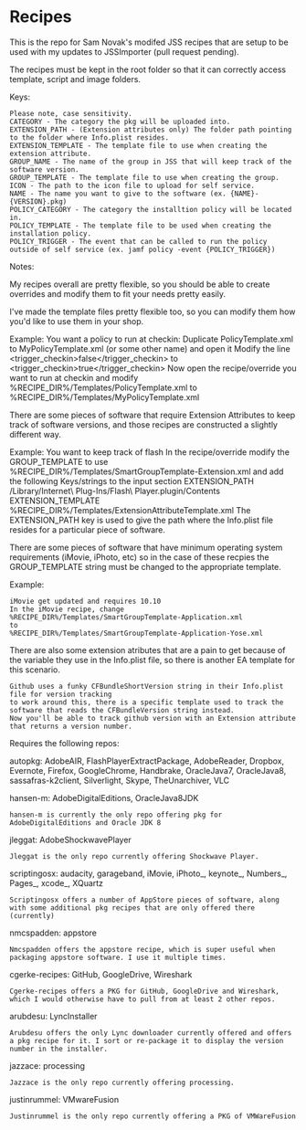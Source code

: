 # Recipes

This is the repo for Sam Novak's modifed JSS recipes that are setup to be used with my updates to JSSImporter (pull request pending).

The recipes must be kept in the root folder so that it can correctly access template, script and image folders.

Keys:

    Please note, case sensitivity.
    CATEGORY - The category the pkg will be uploaded into.
    EXTENSION_PATH - (Extension attributes only) The folder path pointing to the folder where Info.plist resides.
    EXTENSION_TEMPLATE - The template file to use when creating the extension attribute.
    GROUP_NAME - The name of the group in JSS that will keep track of the software version.
    GROUP_TEMPLATE - The template file to use when creating the group.
    ICON - The path to the icon file to upload for self service.
    NAME - The name you want to give to the software (ex. {NAME}-{VERSION}.pkg)
    POLICY_CATEGORY - The category the installtion policy will be located in.
    POLICY_TEMPLATE - The template file to be used when creating the installation policy.
    POLICY_TRIGGER - The event that can be called to run the policy outside of self service (ex. jamf policy -event {POLICY_TRIGGER})

Notes:

My recipes overall are pretty flexible, so you should be able to create overrides and modify them to fit your needs pretty easily.

I've made the template files pretty flexible too, so you can modify them how you'd like to use them in your shop.

Example:
    You want a policy to run at checkin:
    Duplicate PolicyTemplate.xml to MyPolicyTemplate.xml (or some other name) and open it
    Modify the line 
    <trigger_checkin>false</trigger_checkin>
    to
    <trigger_checkin>true</trigger_checkin>
    Now open the recipe/override you want to run at checkin and modify
    <string>%RECIPE_DIR%/Templates/PolicyTemplate.xml</string>
    to
    <string>%RECIPE_DIR%/Templates/MyPolicyTemplate.xml</string>

There are some pieces of software that require Extension Attributes to keep track of software versions, and those recipes are constructed a slightly different way.

Example:
    You want to keep track of flash
    In the recipe/override modify the GROUP_TEMPLATE to use
    <string>%RECIPE_DIR%/Templates/SmartGroupTemplate-Extension.xml</string>
    and add the following Keys/strings to the input section
    <key>EXTENSION_PATH</key>
    <string>/Library/Internet\ Plug-Ins/Flash\ Player.plugin/Contents</string>
    <key>EXTENSION_TEMPLATE</key>
    <string>%RECIPE_DIR%/Templates/ExtensionAttributeTemplate.xml</string>
    The EXTENSION_PATH key is used to give the path where the Info.plist file resides for a particular piece of software.

There are some pieces of software that have minimum operating system requirements (iMovie, iPhoto, etc) so in the case of these recpies the GROUP_TEMPLATE string must be changed to the appropriate template.

Example:
    
    iMovie get updated and requires 10.10
    In the iMovie recipe, change 
    %RECIPE_DIR%/Templates/SmartGroupTemplate-Application.xml
    to
    %RECIPE_DIR%/Templates/SmartGroupTemplate-Application-Yose.xml

There are also some extension atributes that are a pain to get because of the variable they use in the Info.plist file, so there is another EA template for this scenario.

    Github uses a funky CFBundleShortVersion string in their Info.plist file for version tracking
    to work around this, there is a specific template used to track the software that reads the CFBundleVersion string instead.
    Now you'll be able to track github version with an Extension attribute that returns a version number.
    

Requires the following repos: 

autopkg: AdobeAIR, FlashPlayerExtractPackage, AdobeReader, Dropbox, Evernote, Firefox, GoogleChrome, Handbrake, OracleJava7, OracleJava8, sassafras-k2client, Silverlight, Skype, TheUnarchiver, VLC

hansen-m: AdobeDigitalEditions, OracleJava8JDK

    hansen-m is currently the only repo offering pkg for AdobeDigitalEditions and Oracle JDK 8

jleggat: AdobeShockwavePlayer

    Jleggat is the only repo currently offering Shockwave Player.

scriptingosx: audacity, garageband, iMovie, iPhoto_, keynote_, Numbers_, Pages_, xcode_, XQuartz
    
    Scriptingosx offers a number of AppStore pieces of software, along with some additional pkg recipes that are only offered there (currently)

nmcspadden: appstore

    Nmcspadden offers the appstore recipe, which is super useful when packaging appstore software. I use it multiple times.

cgerke-recipes: GitHub, GoogleDrive, Wireshark

    Cgerke-recipes offers a PKG for GitHub, GoogleDrive and Wireshark, which I would otherwise have to pull from at least 2 other repos.

arubdesu: LyncInstaller

    Arubdesu offers the only Lync downloader currently offered and offers a pkg recipe for it. I sort or re-package it to display the version number in the installer.

jazzace: processing

    Jazzace is the only repo currently offering processing.

justinrummel: VMwareFusion

    Justinrummel is the only repo currently offering a PKG of VMWareFusion
